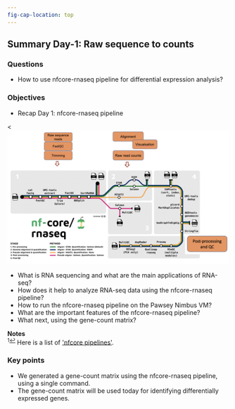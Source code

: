 ```yaml
---
fig-cap-location: top
---
```


## **Summary Day-1: Raw sequence to counts**


<div class="questions">

### **Questions**

- How to use nfcore-rnaseq pipeline for differential expression analysis?
</div>  

<div class="objectives">

### **Objectives**

- Recap Day 1: nfcore-rnaseq pipeline

</div>  

<![The samplesheet](/fig/typical_and_nfcore_merged.png)

- What is RNA sequencing and what are the main applications of RNA-seq?
- How does it help to analyze RNA-seq data using the nfcore-rnaseq pipeline?
- How to run the nfcore-rnaseq pipeline on the Pawsey Nimbus VM?
- What are the important features of the nfcore-rnaseq pipeline?
- What next, using the gene-count matrix?




**Notes**   
<sup id="f1">1[↩](#a1)</sup> Here is a list of ['nfcore pipelines'](https://nf-co.re/pipelines/).









<div class="keypoints">

### **Key points**

- We generated a gene-count matrix using the nfcore-rnaseq pipeline, using a single command.
- The gene-count matrix will be used today for identifying differentially expressed genes.

</div>  

